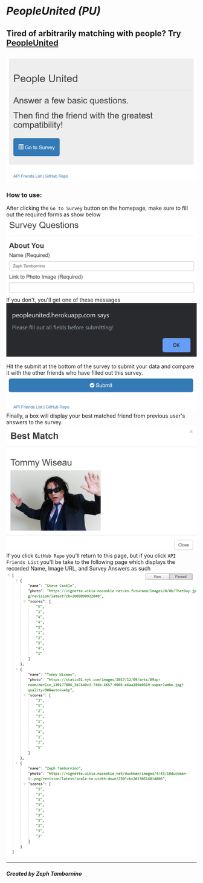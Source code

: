 # *PeopleUnited (PU)* #
Tired of arbitrarily matching with people? Try [PeopleUnited](https://peopleunited.herokuapp.com/) 
-----------------------------------------------------
![Homepage](images/Homepage.PNG)
-----------------------------------------------------
### How to use: ###
After clicking the `Go to Survey` button on the homepage, make sure to fill out the required forms as show below
![RequiredPrompts](images/RequiredPrompts.PNG)
If you don't, you'll get one of these messages
![Alert](images/Alert.PNG)

Hit the submit at the bottom of the survey to submit your data and compare it with the other friends who have filled out this survey.
![Submit](images/Submit.PNG)
Finally, a box will display your best matched friend from previous user's answers to the survey.
![BestFriend](images/BestFriend.PNG)
If you click `GitHub Repo` you'll return to this page, but if you click `API Friends List` you'll be take to the following page which displays the recorded Name, Image URL, and Survey Answers as such
![Friends](images/Friends.PNG)

-----------------------------------------------------
##### Created by Zeph Tambornino #####
